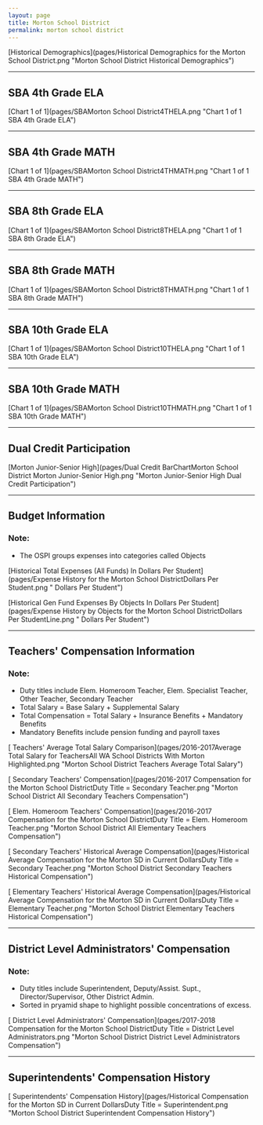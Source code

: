 ```yaml
---
layout: page
title: Morton School District
permalink: morton school district
---
```



[Historical Demographics](pages/Historical Demographics for the Morton School District.png "Morton School District Historical Demographics")

___

## SBA 4th Grade ELA

[Chart 1 of 1](pages/SBAMorton School District4THELA.png "Chart 1 of 1 SBA 4th Grade ELA")


___

## SBA 4th Grade MATH

[Chart 1 of 1](pages/SBAMorton School District4THMATH.png "Chart 1 of 1 SBA 4th Grade MATH")


___

## SBA 8th Grade ELA

[Chart 1 of 1](pages/SBAMorton School District8THELA.png "Chart 1 of 1 SBA 8th Grade ELA")


___

## SBA 8th Grade MATH

[Chart 1 of 1](pages/SBAMorton School District8THMATH.png "Chart 1 of 1 SBA 8th Grade MATH")


___

## SBA 10th Grade ELA

[Chart 1 of 1](pages/SBAMorton School District10THELA.png "Chart 1 of 1 SBA 10th Grade ELA")


___

## SBA 10th Grade MATH

[Chart 1 of 1](pages/SBAMorton School District10THMATH.png "Chart 1 of 1 SBA 10th Grade MATH")


___

## Dual Credit Participation

[Morton Junior-Senior High](pages/Dual Credit BarChartMorton School District Morton Junior-Senior High.png "Morton Junior-Senior High Dual Credit Participation")


___

## Budget Information
### Note:
- The OSPI groups expenses into categories called Objects

[Historical Total Expenses (All Funds) In Dollars Per Student](pages/Expense History for the Morton School DistrictDollars Per Student.png " Dollars Per Student")

[Historical Gen Fund Expenses By Objects In Dollars Per Student](pages/Expense History by Objects for the Morton School DistrictDollars Per StudentLine.png " Dollars Per Student")


___

## Teachers' Compensation Information
### Note:
- Duty titles include Elem. Homeroom Teacher, Elem. Specialist Teacher, Other Teacher, Secondary Teacher
- Total Salary = Base Salary + Supplemental Salary
- Total Compensation = Total Salary + Insurance Benefits + Mandatory Benefits
- Mandatory Benefits include pension funding and payroll taxes

[ Teachers' Average Total Salary Comparison](pages/2016-2017Average Total Salary for TeachersAll WA School Districts With Morton Highlighted.png "Morton School District Teachers Average Total Salary")

[ Secondary Teachers' Compensation](pages/2016-2017 Compensation for the Morton School DistrictDuty Title = Secondary Teacher.png "Morton School District All Secondary Teachers Compensation")

[ Elem. Homeroom Teachers' Compensation](pages/2016-2017 Compensation for the Morton School DistrictDuty Title = Elem. Homeroom Teacher.png "Morton School District All Elementary Teachers Compensation")

[ Secondary Teachers' Historical Average Compensation](pages/Historical Average Compensation for the Morton SD in Current DollarsDuty Title = Secondary Teacher.png "Morton School District Secondary Teachers Historical Compensation")

[ Elementary Teachers' Historical Average Compensation](pages/Historical Average Compensation for the Morton SD in Current DollarsDuty Title = Elementary Teacher.png "Morton School District Elementary Teachers Historical Compensation")


___

## District Level Administrators' Compensation

### Note:
- Duty titles include Superintendent, Deputy/Assist. Supt., Director/Supervisor, Other District Admin.
- Sorted in pryamid shape to highlight possible concentrations of excess.

[ District Level Administrators' Compensation](pages/2017-2018 Compensation for the Morton School DistrictDuty Title = District Level Administrators.png "Morton School District District Level Administrators Compensation")


___

## Superintendents' Compensation History

[ Superintendents' Compensation History](pages/Historical Compensation for the Morton SD in Current DollarsDuty Title = Superintendent.png "Morton School District Superintendent Compensation History")

